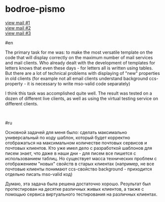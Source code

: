 # bodroe-pismo

<a href="https://clck.ru/32ZzSQ" target="_blank">view mail #1</a><br>
<a href="https://clck.ru/32ZzXG" target="_blank">view mail #2</a><br>
<a href="https://clck.ru/32ZzXc" target="_blank">view mail #3</a>

#en
<p>The primary task for me was: to make the most versatile template on the code that will display correctly on the maximum number of mail services and mail clients. Who already dealt with the development of templates for letters knows that even these days - for letters all is written using tables. But there are a lot of technical problems with displaying of "new" properties in old clients (for example not all email clients understand background ccs-property - it is necessary to write mso-valid code separately)</p>
<p>I think this task was accomplished quite well. The result was tested on a dozen of different live clients, as well as using the virtual testing service on different clients.</p><br>

#ru
<p>Основной задачей для меня было: сделать максимально универсальный по коду шаблон, который будет корректно отображаться на максимальном количестве почтовых сервисов и почтовых клиентов. Кто уже имел дело с разработкой шаблонов для писем знает, что даже в наши дни - для писем все пишется с использованием таблиц. Но существует масса технических проблем с отображением "новых" свойств в старых клиентах (например, не все почтовые клиенты понимают ccs-свойство background - приходится отдельно писать mso-valid код)</p> 
<p>Думаю, эта задача была решена достаточно хорошо. Результат был протестирован на десятке различных живых клиентов, а также с помощью сервиса виртуального тестирования на различных клиентах.</p>

